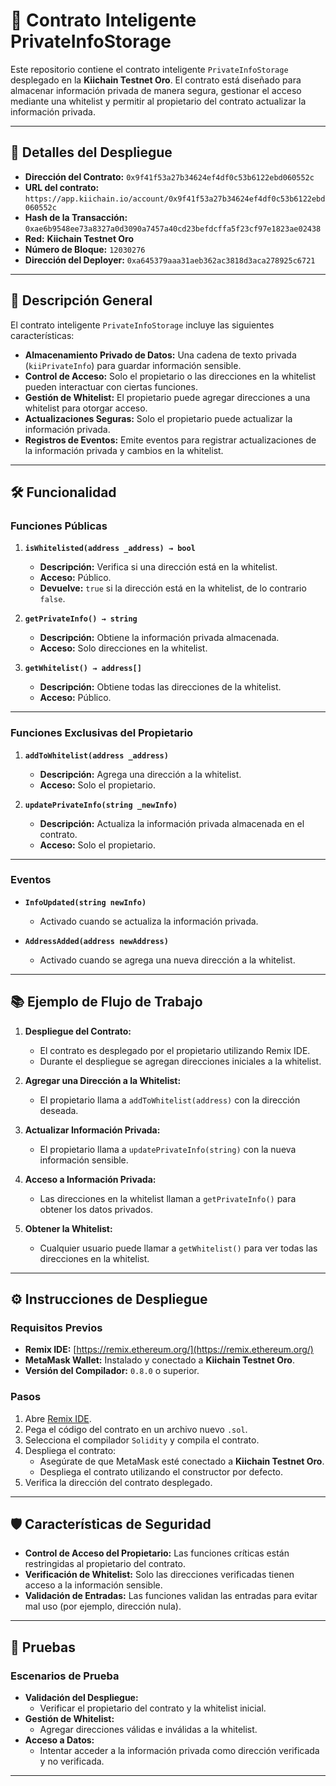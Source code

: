 # 📜 Contrato Inteligente PrivateInfoStorage

Este repositorio contiene el contrato inteligente `PrivateInfoStorage` desplegado en la **Kiichain Testnet Oro**. El contrato está diseñado para almacenar información privada de manera segura, gestionar el acceso mediante una whitelist y permitir al propietario del contrato actualizar la información privada.

---

## 🚀 Detalles del Despliegue

- **Dirección del Contrato:** `0x9f41f53a27b34624ef4df0c53b6122ebd060552c`
- **URL del contrato:** `https://app.kiichain.io/account/0x9f41f53a27b34624ef4df0c53b6122ebd060552c`
- **Hash de la Transacción:** `0xae6b9548ee73a8327a0d3090a7457a40cd23befdcffa5f23cf97e1823ae02438`
- **Red:** **Kiichain Testnet Oro**
- **Número de Bloque:** `12030276`
- **Dirección del Deployer:** `0xa645379aaa31aeb362ac3818d3aca278925c6721`

---

## 📖 Descripción General

El contrato inteligente `PrivateInfoStorage` incluye las siguientes características:
- **Almacenamiento Privado de Datos:** Una cadena de texto privada (`kiiPrivateInfo`) para guardar información sensible.
- **Control de Acceso:** Solo el propietario o las direcciones en la whitelist pueden interactuar con ciertas funciones.
- **Gestión de Whitelist:** El propietario puede agregar direcciones a una whitelist para otorgar acceso.
- **Actualizaciones Seguras:** Solo el propietario puede actualizar la información privada.
- **Registros de Eventos:** Emite eventos para registrar actualizaciones de la información privada y cambios en la whitelist.

---

## 🛠️ Funcionalidad

### **Funciones Públicas**

1. **`isWhitelisted(address _address) → bool`**
   - **Descripción:** Verifica si una dirección está en la whitelist.
   - **Acceso:** Público.
   - **Devuelve:** `true` si la dirección está en la whitelist, de lo contrario `false`.

2. **`getPrivateInfo() → string`**
   - **Descripción:** Obtiene la información privada almacenada.
   - **Acceso:** Solo direcciones en la whitelist.

3. **`getWhitelist() → address[]`**
   - **Descripción:** Obtiene todas las direcciones de la whitelist.
   - **Acceso:** Público.

---

### **Funciones Exclusivas del Propietario**

1. **`addToWhitelist(address _address)`**
   - **Descripción:** Agrega una dirección a la whitelist.
   - **Acceso:** Solo el propietario.

2. **`updatePrivateInfo(string _newInfo)`**
   - **Descripción:** Actualiza la información privada almacenada en el contrato.
   - **Acceso:** Solo el propietario.

---

### **Eventos**

- **`InfoUpdated(string newInfo)`**
  - Activado cuando se actualiza la información privada.

- **`AddressAdded(address newAddress)`**
  - Activado cuando se agrega una nueva dirección a la whitelist.

---

## 📚 Ejemplo de Flujo de Trabajo

1. **Despliegue del Contrato:**
   - El contrato es desplegado por el propietario utilizando Remix IDE.
   - Durante el despliegue se agregan direcciones iniciales a la whitelist.

2. **Agregar una Dirección a la Whitelist:**
   - El propietario llama a `addToWhitelist(address)` con la dirección deseada.

3. **Actualizar Información Privada:**
   - El propietario llama a `updatePrivateInfo(string)` con la nueva información sensible.

4. **Acceso a Información Privada:**
   - Las direcciones en la whitelist llaman a `getPrivateInfo()` para obtener los datos privados.

5. **Obtener la Whitelist:**
   - Cualquier usuario puede llamar a `getWhitelist()` para ver todas las direcciones en la whitelist.

---

## ⚙️ Instrucciones de Despliegue

### Requisitos Previos
- **Remix IDE:** [https://remix.ethereum.org/](https://remix.ethereum.org/)
- **MetaMask Wallet:** Instalado y conectado a **Kiichain Testnet Oro**.
- **Versión del Compilador:** `0.8.0` o superior.

### Pasos
1. Abre [Remix IDE](https://remix.ethereum.org/).
2. Pega el código del contrato en un archivo nuevo `.sol`.
3. Selecciona el compilador `Solidity` y compila el contrato.
4. Despliega el contrato:
   - Asegúrate de que MetaMask esté conectado a **Kiichain Testnet Oro**.
   - Despliega el contrato utilizando el constructor por defecto.
5. Verifica la dirección del contrato desplegado.

---

## 🛡️ Características de Seguridad

- **Control de Acceso del Propietario:** Las funciones críticas están restringidas al propietario del contrato.
- **Verificación de Whitelist:** Solo las direcciones verificadas tienen acceso a la información sensible.
- **Validación de Entradas:** Las funciones validan las entradas para evitar mal uso (por ejemplo, dirección nula).

---

## 🧪 Pruebas

### Escenarios de Prueba
- **Validación del Despliegue:**
  - Verificar el propietario del contrato y la whitelist inicial.
- **Gestión de Whitelist:**
  - Agregar direcciones válidas e inválidas a la whitelist.
- **Acceso a Datos:**
  - Intentar acceder a la información privada como dirección verificada y no verificada.

---